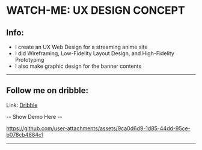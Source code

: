 # WATCH-ME: UX DESIGN CONCEPT
## Info:
- I create an UX Web Design for a streaming anime site
- I did Wireframing, Low-Fidelity Layout Design, and High-Fidelity Prototyping
- I also make graphic design for the banner contents
---

## Follow me on dribble:

Link: [Dribble](https://dribbble.com/shots/25973360-WATCH-ME-UI-UX-WEB-DESIGN?utm_source=Clipboard_Shot&utm_campaign=ayerfph&utm_content=WATCH-ME%20UI%2FUX%20WEB%20DESIGN&utm_medium=Social_Share&utm_source=Clipboard_Shot&utm_campaign=ayerfph&utm_content=WATCH-ME%20UI%2FUX%20WEB%20DESIGN&utm_medium=Social_Share)


-- Show Demo Here --

https://github.com/user-attachments/assets/9ca0d6d9-1d85-44dd-95ce-b078cb4884c1

---
